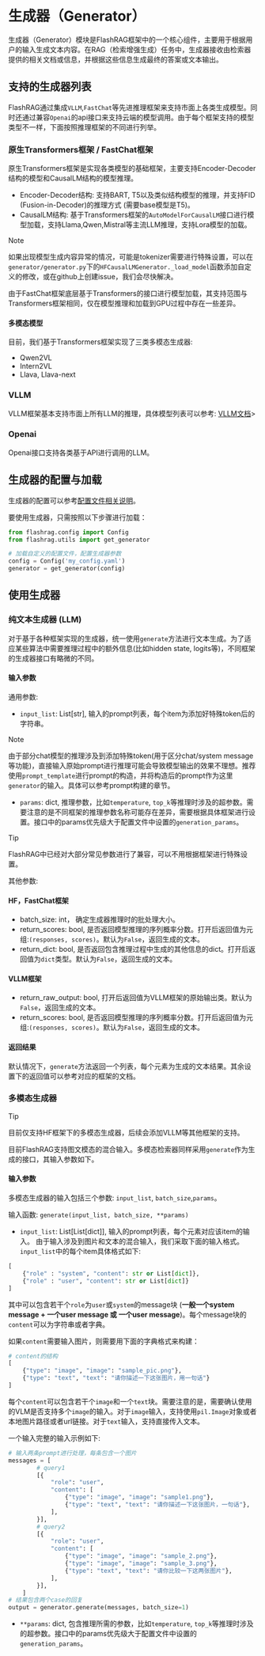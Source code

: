 # 生成器（Generator）

生成器（Generator）模块是FlashRAG框架中的一个核心组件，主要用于根据用户的输入生成文本内容。在RAG（检索增强生成）任务中，生成器接收由检索器提供的相关文档或信息，并根据这些信息生成最终的答案或文本输出。

## 支持的生成器列表

FlashRAG通过集成`VLLM`,`FastChat`等先进推理框架来支持市面上各类生成模型。同时还通过兼容`Openai`的api接口来支持云端的模型调用。由于每个框架支持的模型类型不一样，下面按照推理框架的不同进行列举。


### 原生Transformers框架 / FastChat框架

原生Transformers框架是实现各类模型的基础框架，主要支持Encoder-Decoder结构的模型和CausalLM结构的模型推理。

- Encoder-Decoder结构: 支持BART, T5以及类似结构模型的推理，并支持FID (Fusion-in-Decoder)的推理方式 (需要base模型是T5)。
- CausalLM结构: 基于Transformers框架的`AutoModelForCausalLM`接口进行模型加载，支持Llama,Qwen,Mistral等主流LLM推理，支持Lora模型的加载。

> [!NOTE] 
> 如果出现模型生成内容异常的情况，可能是tokenizer需要进行特殊设置，可以在`generator/generator.py`下的`HFCausalLMGenerator._load_model`函数添加自定义的修改，或在github上创建issue，我们会尽快解决。

由于FastChat框架底层基于Transformers的接口进行模型加载，其支持范围与Transformers框架相同，仅在模型推理和加载到GPU过程中存在一些差异。

#### 多模态模型

目前，我们基于Transformers框架实现了三类多模态生成器:

- Qwen2VL
- Intern2VL
- Llava, Llava-next

### VLLM

VLLM框架基本支持市面上所有LLM的推理，具体模型列表可以参考: [VLLM文档](https://docs.vllm.ai/en/latest/models/supported_models.html)>

### Openai

Openai接口支持各类基于API进行调用的LLM。

## 生成器的配置与加载

生成器的配置可以参考[配置文件相关说明](../configuration/generator.md)。

要使用生成器，只需按照以下步骤进行加载：

```python
from flashrag.config import Config
from flashrag.utils import get_generator

# 加载自定义的配置文件，配置生成器参数
config = Config('my_config.yaml')
generator = get_generator(config)
```


## 使用生成器

### 纯文本生成器 (LLM)

对于基于各种框架实现的生成器，统一使用`generate`方法进行文本生成。为了适应某些算法中需要推理过程中的额外信息(比如hidden state, logits等)，不同框架的生成器接口有略微的不同。

#### 输入参数

通用参数:

- `input_list`: List[str], 输入的prompt列表，每个item为添加好特殊token后的字符串。

> [!NOTE]
> 由于部分chat模型的推理涉及到添加特殊token(用于区分chat/system message等功能)，直接输入原始prompt进行推理可能会导致模型输出的效果不理想。推荐使用`prompt_template`进行prompt的构造，并将构造后的prompt作为这里`generator`的输入。具体可以参考prompt构建的章节。


- `params`: dict, 推理参数，比如`temperature`, `top_k`等推理时涉及的超参数。需要注意的是不同框架的推理参数名称可能存在差异，需要根据具体框架进行设置。接口中的params优先级大于配置文件中设置的`generation_params`。

> [!TIP]
> FlashRAG中已经对大部分常见参数进行了兼容，可以不用根据框架进行特殊设置。


其他参数:

#### HF，FastChat框架

- batch_size: int， 确定生成器推理时的批处理大小。
- return_scores: bool, 是否返回模型推理的序列概率分数。打开后返回值为元组:`(responses, scores)`。默认为`False`，返回生成的文本。
- return_dict: bool, 是否返回包含推理过程中生成的其他信息的dict。打开后返回值为`dict`类型。默认为`False`，返回生成的文本。


#### VLLM框架

- return_raw_output: bool, 打开后返回值为VLLM框架的原始输出类。默认为`False`，返回生成的文本。
- return_scores: bool, 是否返回模型推理的序列概率分数。打开后返回值为元组:`(responses, scores)`。默认为`False`，返回生成的文本。

#### 返回结果

默认情况下，`generate`方法返回一个列表，每个元素为生成的文本结果。其余设置下的返回值可以参考对应的框架的文档。

### 多模态生成器

> [!TIP]
> 目前仅支持HF框架下的多模态生成器，后续会添加VLLM等其他框架的支持。

目前FlashRAG支持图文模态的混合输入。多模态检索器同样采用`generate`作为生成的接口，其输入参数如下。

#### 输入参数

多模态生成器的输入包括三个参数: `input_list`, `batch_size`,`params`。

输入函数: `generate(input_list, batch_size, **params)`

- `input_list`: List[List[dict]], 输入的prompt列表，每个元素对应该item的输入。
由于输入涉及到图片和文本的混合输入，我们采取下面的输入格式。`input_list`中的每个item具体格式如下:

```python
[
    {"role" : "system", "content": str or List[dict]},
    {"role" : "user", "content": str or List[dict]}
]
```
其中可以包含若干个`role`为`user`或`system`的message块 (**一般一个system message + 一个user message 或 一个user message**)。每个message块的`content`可以为字符串或者字典。

如果`content`需要输入图片，则需要用下面的字典格式来构建：
```python
# content的结构
[
    {"type": "image", "image": "sample_pic.png"},
    {"type": "text", "text": "请你描述一下这张图片，用一句话"}
]
```

每个`content`可以包含若干个`image`和一个`text`块。需要注意的是，需要确认使用的VLM是否支持多个`image`的输入。对于`image`输入，支持使用`pil.Image`对象或者本地图片路径或者url链接。对于`text`输入，支持直接传入文本。

一个输入完整的输入示例如下:

```python
# 输入两条prompt进行处理，每条包含一个图片
messages = [
        # query1
        [{
            "role": "user", 
            "content": [
                {"type": "image", "image": "sample1.png"},
                {"type": "text", "text": "请你描述一下这张图片，一句话"},
            ],
        }],
        # query2
        [{
            "role": "user",
            "content": [
                {"type": "image", "image": "sample_2.png"},
                {"type": "image", "image": "sample_3.png"},
                {"type": "text", "text": "请你比较一下这两张图片"},
            ],
        }],
    ]
# 结果包含两个case的回复
output = generator.generate(messages, batch_size=1)
```

- `**params`: dict, 包含推理所需的参数，比如`temperature`, `top_k`等推理时涉及的超参数。接口中的params优先级大于配置文件中设置的`generation_params`。



